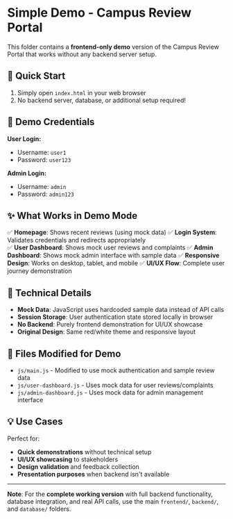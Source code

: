 # Simple Demo - Campus Review Portal

This folder contains a **frontend-only demo** version of the Campus Review Portal that works without any backend server setup.

## 🚀 Quick Start

1. Simply open `index.html` in your web browser
2. No backend server, database, or additional setup required!

## 🔑 Demo Credentials

**User Login:**
- Username: `user1`
- Password: `user123`

**Admin Login:**  
- Username: `admin`
- Password: `admin123`

## ✨ What Works in Demo Mode

✅ **Homepage**: Shows recent reviews (using mock data)
✅ **Login System**: Validates credentials and redirects appropriately  
✅ **User Dashboard**: Shows mock user reviews and complaints
✅ **Admin Dashboard**: Shows mock admin interface with sample data
✅ **Responsive Design**: Works on desktop, tablet, and mobile
✅ **UI/UX Flow**: Complete user journey demonstration

## 🔧 Technical Details

- **Mock Data**: JavaScript uses hardcoded sample data instead of API calls
- **Session Storage**: User authentication state stored locally in browser
- **No Backend**: Purely frontend demonstration for UI/UX showcase
- **Original Design**: Same red/white theme and responsive layout

## 📁 Files Modified for Demo

- `js/main.js` - Modified to use mock authentication and sample review data
- `js/user-dashboard.js` - Uses mock data for user reviews/complaints  
- `js/admin-dashboard.js` - Uses mock data for admin management interface

## 💡 Use Cases

Perfect for:
- **Quick demonstrations** without technical setup
- **UI/UX showcasing** to stakeholders  
- **Design validation** and feedback collection
- **Presentation purposes** when backend isn't available

---

**Note**: For the **complete working version** with full backend functionality, database integration, and real API calls, use the main `frontend/`, `backend/`, and `database/` folders.
